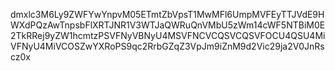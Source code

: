 dmxlc3M6Ly9ZWFYwYnpvM05ETmtZbVpsT1MwMFl6UmpMVFEyTTJVdE9HWXdPQzAwTnpsbFlXRTJNR1V3WTJaQWRuQnVMbU5zWm14cWF5NTBiM0E2TkRRej9yZW1hcmtzPSVFNyVBNyU4MSVFNCVCQSVCQSVFOCU4QSU4MiVFNyU4MiVCOSZwYXRoPS9qc2RrbGZqZ3VpJm9iZnM9d2Vic29ja2V0JnRscz0x

